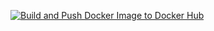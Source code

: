 [![Build and Push Docker Image to Docker Hub](https://github.com/Matheus-Vicenzi/clarim/actions/workflows/docker-publish.yaml/badge.svg)](https://github.com/Matheus-Vicenzi/clarim/actions/workflows/docker-publish.yaml)